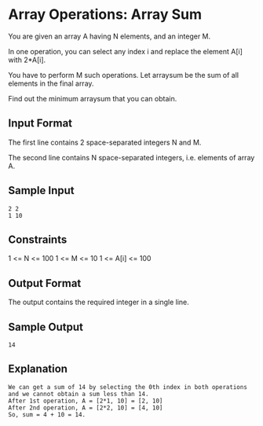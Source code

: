 # Array Operations: Array Sum 

You are given an array A having N elements, and an integer M.

In one operation, you can select any index i and replace the element A[i] with 2*A[i].

You have to perform M such operations. Let arraysum be the sum of all elements in the final array.

Find out the minimum arraysum that you can obtain. 

## Input Format

The first line contains 2 space-separated integers N and M.

The second line contains N space-separated integers, i.e. elements of array A.

## Sample Input
```
2 2
1 10
```

## Constraints
1 <= N <= 100
1 <= M <= 10
1 <= A[i] <= 100

## Output Format
The output contains the required integer in a single line.

## Sample Output
```
14
```
 
## Explanation
```
We can get a sum of 14 by selecting the 0th index in both operations and we cannot obtain a sum less than 14.
After 1st operation, A = [2*1, 10] = [2, 10]
After 2nd operation, A = [2*2, 10] = [4, 10]
So, sum = 4 + 10 = 14.
```
